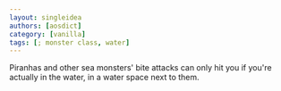 ```yaml
---
layout: singleidea
authors: [aosdict]
category: [vanilla]
tags: [; monster class, water]
---
```

Piranhas and other sea monsters' bite attacks can only hit you if you're actually in the water, in a water space next to them.
